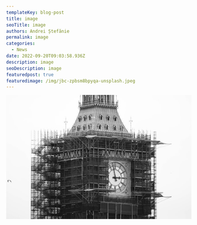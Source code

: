 ```yaml
---
templateKey: blog-post
title: image
seoTitle: image
authors: Andrei Ștefănie
permalink: image
categories:
  - News
date: 2022-09-20T09:03:58.936Z
description: image
seoDescription: image
featuredpost: true
featuredimage: /img/jbc-zpbsm8bpyqa-unsplash.jpeg
---
```

<img src="/img/jbc-zpbsm8bpyqa-unsplash.jpeg" alt="" title="" class=""/>
